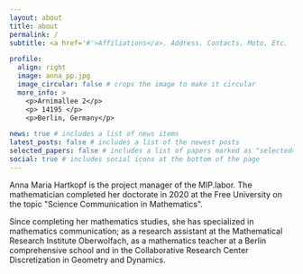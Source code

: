 ```yaml
---
layout: about
title: about
permalink: /
subtitle: <a href='#'>Affiliations</a>. Address. Contacts. Moto. Etc.

profile:
  align: right
  image: anna_pp.jpg
  image_circular: false # crops the image to make it circular
  more_info: >
    <p>Arnimallee 2</p>
    <p> 14195 </p>
    <p>Berlin, Germany</p>

news: true # includes a list of news items
latest_posts: false # includes a list of the newest posts
selected_papers: false # includes a list of papers marked as "selected={true}"
social: true # includes social icons at the bottom of the page
---
```


Anna Maria Hartkopf is the project manager of the MIP.labor. The mathematician completed her doctorate in 2020 at the Free University on the topic "Science Communication in Mathematics". 

Since completing her mathematics studies, she has specialized in mathematics communication; as a research assistant at the Mathematical Research Institute Oberwolfach, as a mathematics teacher at a Berlin comprehensive school and in the Collaborative Research Center Discretization in Geometry and Dynamics.

